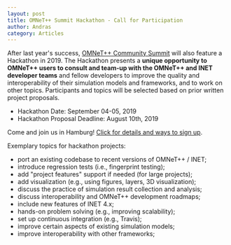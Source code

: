 ```yaml
---
layout: post
title: OMNeT++ Summit Hackathon - Call for Participation
author: Andras
category: Articles
---
```

After last year's success, [OMNeT++ Community Summit](https://summit.omnetpp.org) will also feature a Hackathon in 2019.
The Hackathon presents a **unique opportunity to OMNeT++ users to consult and team-up with the OMNeT++ and INET developer teams**
and fellow developers to improve the quality and interoperability of their simulation models and frameworks, and to work on other topics.
Participants and topics will be selected based on prior written project proposals.

- Hackathon Date: September 04-05, 2019
- Hackathon Proposal Deadline: August 10th, 2019

Come and join us in Hamburg! [Click for details and ways to sign up](https://summit.omnetpp.org/2019/assets/pdf/CFP-OMNeT2019-Hackathon.pdf).

<!--more-->

Exemplary topics for hackathon projects:

- port an existing codebase to recent versions of OMNeT++ / INET;
- introduce regression tests (i.e., fingerprint testing);
- add "project features" support if needed (for large projects);
- add visualization (e.g., using figures, layers, 3D visualization);
- discuss the practice of simulation result collection and analysis;
- discuss interoperability and OMNeT++ development roadmaps;
- include new features of INET 4.x;
- hands-on problem solving (e.g., improving scalability);
- set up continuous integration (e.g., Travis);
- improve certain aspects of existing simulation models;
- improve interoperability with other frameworks;
